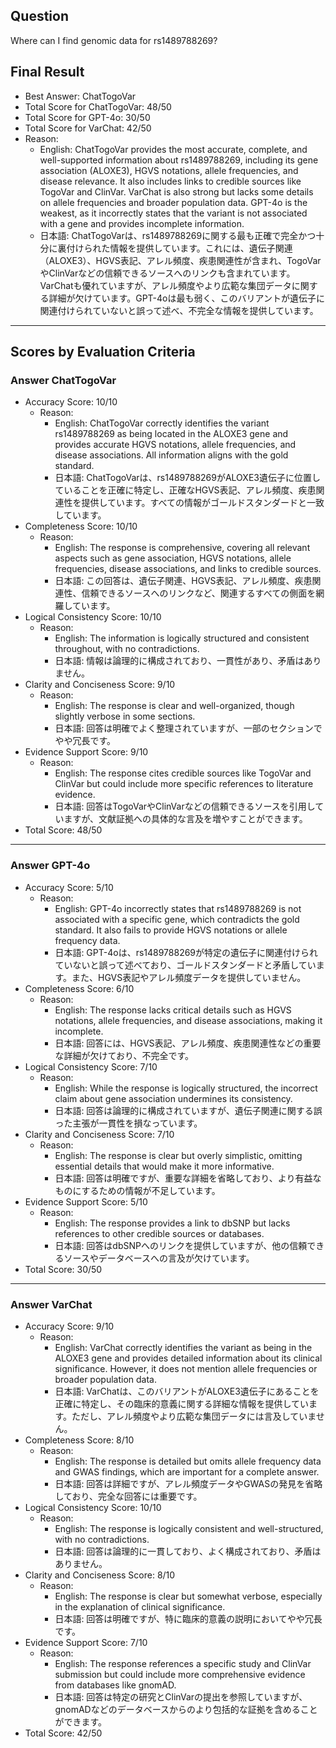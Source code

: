 ## Question

Where can I find genomic data for rs1489788269?

## Final Result

- Best Answer: ChatTogoVar
- Total Score for ChatTogoVar: 48/50
- Total Score for GPT-4o: 30/50
- Total Score for VarChat: 42/50
- Reason:
  - English: ChatTogoVar provides the most accurate, complete, and well-supported information about rs1489788269, including its gene association (ALOXE3), HGVS notations, allele frequencies, and disease relevance. It also includes links to credible sources like TogoVar and ClinVar. VarChat is also strong but lacks some details on allele frequencies and broader population data. GPT-4o is the weakest, as it incorrectly states that the variant is not associated with a gene and provides incomplete information.
  - 日本語: ChatTogoVarは、rs1489788269に関する最も正確で完全かつ十分に裏付けられた情報を提供しています。これには、遺伝子関連（ALOXE3）、HGVS表記、アレル頻度、疾患関連性が含まれ、TogoVarやClinVarなどの信頼できるソースへのリンクも含まれています。VarChatも優れていますが、アレル頻度やより広範な集団データに関する詳細が欠けています。GPT-4oは最も弱く、このバリアントが遺伝子に関連付けられていないと誤って述べ、不完全な情報を提供しています。

---

## Scores by Evaluation Criteria

### Answer ChatTogoVar
- Accuracy Score: 10/10
  - Reason: 
    - English: ChatTogoVar correctly identifies the variant rs1489788269 as being located in the ALOXE3 gene and provides accurate HGVS notations, allele frequencies, and disease associations. All information aligns with the gold standard.
    - 日本語: ChatTogoVarは、rs1489788269がALOXE3遺伝子に位置していることを正確に特定し、正確なHGVS表記、アレル頻度、疾患関連性を提供しています。すべての情報がゴールドスタンダードと一致しています。
- Completeness Score: 10/10
  - Reason: 
    - English: The response is comprehensive, covering all relevant aspects such as gene association, HGVS notations, allele frequencies, disease associations, and links to credible sources.
    - 日本語: この回答は、遺伝子関連、HGVS表記、アレル頻度、疾患関連性、信頼できるソースへのリンクなど、関連するすべての側面を網羅しています。
- Logical Consistency Score: 10/10
  - Reason: 
    - English: The information is logically structured and consistent throughout, with no contradictions.
    - 日本語: 情報は論理的に構成されており、一貫性があり、矛盾はありません。
- Clarity and Conciseness Score: 9/10
  - Reason: 
    - English: The response is clear and well-organized, though slightly verbose in some sections.
    - 日本語: 回答は明確でよく整理されていますが、一部のセクションでやや冗長です。
- Evidence Support Score: 9/10
  - Reason: 
    - English: The response cites credible sources like TogoVar and ClinVar but could include more specific references to literature evidence.
    - 日本語: 回答はTogoVarやClinVarなどの信頼できるソースを引用していますが、文献証拠への具体的な言及を増やすことができます。
- Total Score: 48/50

---

### Answer GPT-4o
- Accuracy Score: 5/10
  - Reason: 
    - English: GPT-4o incorrectly states that rs1489788269 is not associated with a specific gene, which contradicts the gold standard. It also fails to provide HGVS notations or allele frequency data.
    - 日本語: GPT-4oは、rs1489788269が特定の遺伝子に関連付けられていないと誤って述べており、ゴールドスタンダードと矛盾しています。また、HGVS表記やアレル頻度データを提供していません。
- Completeness Score: 6/10
  - Reason: 
    - English: The response lacks critical details such as HGVS notations, allele frequencies, and disease associations, making it incomplete.
    - 日本語: 回答には、HGVS表記、アレル頻度、疾患関連性などの重要な詳細が欠けており、不完全です。
- Logical Consistency Score: 7/10
  - Reason: 
    - English: While the response is logically structured, the incorrect claim about gene association undermines its consistency.
    - 日本語: 回答は論理的に構成されていますが、遺伝子関連に関する誤った主張が一貫性を損なっています。
- Clarity and Conciseness Score: 7/10
  - Reason: 
    - English: The response is clear but overly simplistic, omitting essential details that would make it more informative.
    - 日本語: 回答は明確ですが、重要な詳細を省略しており、より有益なものにするための情報が不足しています。
- Evidence Support Score: 5/10
  - Reason: 
    - English: The response provides a link to dbSNP but lacks references to other credible sources or databases.
    - 日本語: 回答はdbSNPへのリンクを提供していますが、他の信頼できるソースやデータベースへの言及が欠けています。
- Total Score: 30/50

---

### Answer VarChat
- Accuracy Score: 9/10
  - Reason: 
    - English: VarChat correctly identifies the variant as being in the ALOXE3 gene and provides detailed information about its clinical significance. However, it does not mention allele frequencies or broader population data.
    - 日本語: VarChatは、このバリアントがALOXE3遺伝子にあることを正確に特定し、その臨床的意義に関する詳細な情報を提供しています。ただし、アレル頻度やより広範な集団データには言及していません。
- Completeness Score: 8/10
  - Reason: 
    - English: The response is detailed but omits allele frequency data and GWAS findings, which are important for a complete answer.
    - 日本語: 回答は詳細ですが、アレル頻度データやGWASの発見を省略しており、完全な回答には重要です。
- Logical Consistency Score: 10/10
  - Reason: 
    - English: The response is logically consistent and well-structured, with no contradictions.
    - 日本語: 回答は論理的に一貫しており、よく構成されており、矛盾はありません。
- Clarity and Conciseness Score: 8/10
  - Reason: 
    - English: The response is clear but somewhat verbose, especially in the explanation of clinical significance.
    - 日本語: 回答は明確ですが、特に臨床的意義の説明においてやや冗長です。
- Evidence Support Score: 7/10
  - Reason: 
    - English: The response references a specific study and ClinVar submission but could include more comprehensive evidence from databases like gnomAD.
    - 日本語: 回答は特定の研究とClinVarの提出を参照していますが、gnomADなどのデータベースからのより包括的な証拠を含めることができます。
- Total Score: 42/50